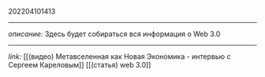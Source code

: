 202204101413
***
*описание:*
Здесь будет собираться вся информация о Web 3.0
***
*link:*
[[(видео) Метавселенная как Новая Экономика - интервью с Сергеем Кареловым]]
[[(статья) web 3.0]]